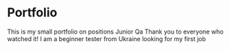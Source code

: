 # Portfolio
This is my small portfolio on positions Junior Qa Thank you to everyone who watched it!
I am a beginner tester from Ukraine looking for my first job
